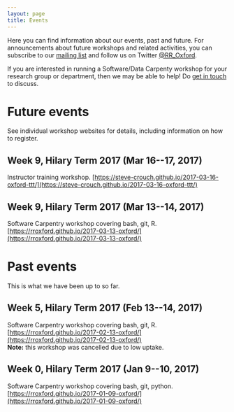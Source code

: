 ```yaml
---
layout: page
title: Events
---
```


Here you can find information about our events, past and future. For
announcements about future workshops and related activities, you can
subscribe to our <a
href="https://web.maillist.ox.ac.uk/ox/info/rroxford"
target="_blank">mailing list</a> and follow us on Twitter <a
href="https://twitter.com/RR_Oxford" target="_blank">@RR_Oxford</a>.

If you are interested in running a Software/Data Carpenty workshop for
your research group or department, then we may be able to help! Do
[get in touch](contact.md) to discuss.

# Future events

See individual workshop websites for details, including information on
how to register.

## Week 9, Hilary Term 2017 (Mar 16--17, 2017)

Instructor training workshop. 
[https://steve-crouch.github.io/2017-03-16-oxford-ttt/](https://steve-crouch.github.io/2017-03-16-oxford-ttt/)

## Week 9, Hilary Term 2017 (Mar 13--14, 2017)

Software Carpentry workshop covering bash, git, R.  
[https://rroxford.github.io/2017-03-13-oxford/](https://rroxford.github.io/2017-03-13-oxford/)

# Past events

This is what we have been up to so far.

## Week 5, Hilary Term 2017 (Feb 13--14, 2017)

Software Carpentry workshop covering bash, git, R.  
 [https://rroxford.github.io/2017-02-13-oxford/](https://rroxford.github.io/2017-02-13-oxford/)  
**Note:** this workshop was cancelled due to low uptake.

## Week 0, Hilary Term 2017 (Jan 9--10, 2017)

Software Carpentry workshop covering bash, git, python.  
[https://rroxford.github.io/2017-01-09-oxford/](https://rroxford.github.io/2017-01-09-oxford/)
